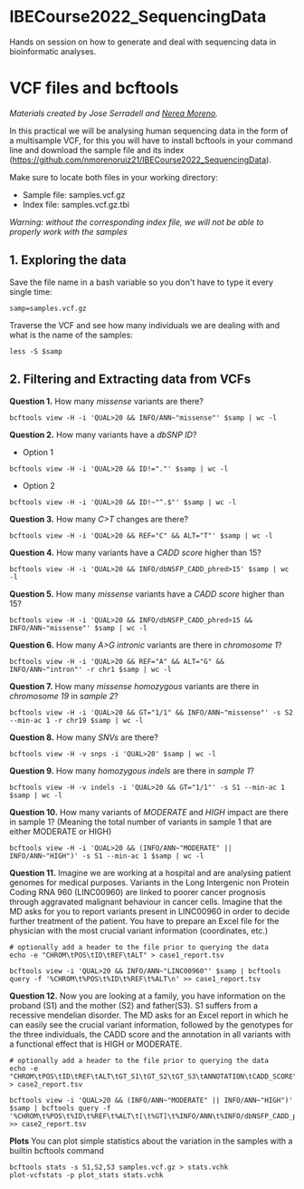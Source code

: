 # IBECourse2022_SequencingData
Hands on session on how to generate and deal with sequencing data in bioinformatic analyses.

# VCF files and bcftools
*Materials created by Jose Serradell and [Nerea Moreno](https://github.com/nmorenoruiz21).*

In this practical we will be analysing human sequencing data in the form of a multisample VCF, for this you will have to install bcftools in your command line and download the sample file and its index (https://github.com/nmorenoruiz21/IBECourse2022_SequencingData). 

Make sure to locate both files in your working directory:

- Sample file: samples.vcf.gz
- Index file: samples.vcf.gz.tbi

*Warning: without the corresponding index file, we will not be able to properly work with the samples*


## 1. Exploring the data

Save the file name in a bash variable so you don't have to type it every single time:
```
samp=samples.vcf.gz
```

Traverse the VCF and see how many individuals we are dealing with and what is the name of the samples:
```
less -S $samp
```

## 2. Filtering and Extracting data from VCFs

**Question 1.** How many *missense* variants are there?

```
bcftools view -H -i 'QUAL>20 && INFO/ANN~"missense"' $samp | wc -l
```

**Question 2.** How many variants have a *dbSNP ID*?

* Option 1
```
bcftools view -H -i 'QUAL>20 && ID!="."' $samp | wc -l
```

* Option 2
```
bcftools view -H -i 'QUAL>20 && ID!~"^.$"' $samp | wc -l
```


**Question 3.** How many *C>T* changes are there?

```
bcftools view -H -i 'QUAL>20 && REF="C" && ALT="T"' $samp | wc -l
```

**Question 4.** How many variants have a *CADD score* higher than 15?

```
bcftools view -H -i 'QUAL>20 && INFO/dbNSFP_CADD_phred>15' $samp | wc -l

```

**Question 5.** How many *missense* variants have a *CADD score* higher than 15?

```
bcftools view -H -i 'QUAL>20 && INFO/dbNSFP_CADD_phred>15 && INFO/ANN~"missense"' $samp | wc -l
```

**Question 6.** How many *A>G intronic* variants are there in *chromosome 1*?

```
bcftools view -H -i 'QUAL>20 && REF="A" && ALT="G" && INFO/ANN~"intron"' -r chr1 $samp | wc -l
```

**Question 7.** How many *missense homozygous* variants are there in *chromosome 19* in *sample 2*?

```
bcftools view -H -i 'QUAL>20 && GT="1/1" && INFO/ANN~"missense"' -s S2 --min-ac 1 -r chr19 $samp | wc -l
```

**Question 8.** How many *SNVs* are there?

```
bcftools view -H -v snps -i 'QUAL>20' $samp | wc -l
```

**Question 9.** How many *homozygous indels* are there in *sample 1*?

```
bcftools view -H -v indels -i 'QUAL>20 && GT="1/1"' -s S1 --min-ac 1 $samp | wc -l
```

**Question 10.** How many variants of *MODERATE* and *HIGH* impact are there in sample 1? (Meaning the total number of variants in sample 1 that are either MODERATE or HIGH)

```
bcftools view -H -i 'QUAL>20 && (INFO/ANN~"MODERATE" || INFO/ANN~"HIGH")' -s S1 --min-ac 1 $samp | wc -l
```

**Question 11.** Imagine we are working at a hospital and are analysing patient genomes for medical purposes. Variants in the Long Intergenic non Protein Coding RNA 960 (LINC00960) are linked to poorer cancer prognosis through aggravated malignant behaviour in cancer cells. Imagine that the MD asks for you to report variants present in LINC00960 in order to decide further treatment of the patient. You have to prepare an Excel file for the physician with the most crucial variant information (coordinates, etc.)
```
# optionally add a header to the file prior to querying the data
echo -e "CHROM\tPOS\tID\tREF\tALT" > case1_report.tsv

bcftools view -i 'QUAL>20 && INFO/ANN~"LINC00960"' $samp | bcftools query -f '%CHROM\t%POS\t%ID\t%REF\t%ALT\n' >> case1_report.tsv
```


**Question 12.** Now you are looking at a family, you have information on the proband (S1) and the mother (S2) and father(S3). S1 suffers from a recessive mendelian disorder. The MD asks for an Excel report in which he can easily see the crucial variant information, followed by the genotypes for the three individuals, the CADD score and the annotation in all variants with a functional effect that is HIGH or MODERATE. 
```
# optionally add a header to the file prior to querying the data
echo -e "CHROM\tPOS\tID\tREF\tALT\tGT_S1\tGT_S2\tGT_S3\tANNOTATION\tCADD_SCORE" > case2_report.tsv

bcftools view -i 'QUAL>20 && (INFO/ANN~"MODERATE" || INFO/ANN~"HIGH")' $samp | bcftools query -f '%CHROM\t%POS\t%ID\t%REF\t%ALT\t[\t%GT]\t%INFO/ANN\t%INFO/dbNSFP_CADD_phred\n' >> case2_report.tsv
```

**Plots** You can plot simple statistics about the variation in the samples with a builtin bcftools command
```
bcftools stats -s S1,S2,S3 samples.vcf.gz > stats.vchk
plot-vcfstats -p plot_stats stats.vchk
```
